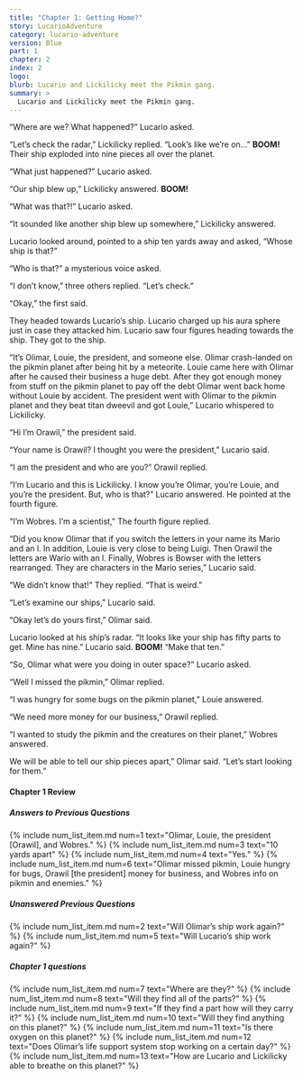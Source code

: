 ```yaml
---
title: "Chapter 1: Getting Home?"
story: LucarioAdventure
category: lucario-adventure
version: Blue
part: 1
chapter: 2
index: 2
logo: 
blurb: Lucario and Lickilicky meet the Pikmin gang.
summary: >
  Lucario and Lickilicky meet the Pikmin gang.
---
```

“Where are we? What happened?” Lucario asked.

“Let’s check the radar,” Lickilicky replied. “Look’s like we’re on…” **BOOM!** Their ship exploded into nine pieces all over the planet.

“What just happened?” Lucario asked.

“Our ship blew up,” Lickilicky answered. **BOOM!**

“What was that?!” Lucario asked.

“It sounded like another ship blew up somewhere,” Lickilicky answered.

Lucario looked around, pointed to a ship ten yards away and asked, “Whose ship is that?”

“Who is that?” a mysterious voice asked.

“I don’t know,” three others replied. “Let’s check.”

“Okay,” the first said.

They headed towards Lucario’s ship. Lucario charged up his aura sphere just in case they attacked him. Lucario saw four figures heading towards the ship. They got to the ship.

“It’s Olimar, Louie, the president, and someone else. Olimar crash-landed on the pikmin planet after being hit by a meteorite. Louie came here with Olimar after he caused their business a 
huge debt. After they got enough money from stuff on the pikmin planet to pay off the debt Olimar went back home without Louie by accident. The president went with Olimar to the pikmin 
planet and they beat titan dweevil and got Louie,” Lucario whispered to Lickilicky.

“Hi I’m Orawil,” the president said.

“Your name is Orawil? I thought you were the president,” Lucario said. 

“I am the president and who are you?” Orawil replied. 

“I’m Lucario and this is Lickilicky. I know you’re Olimar, you’re Louie, and you’re the president. But, who is that?” Lucario answered. He pointed at the fourth figure. 

“I’m Wobres. I’m a scientist,” The fourth figure replied. 

“Did you know Olimar that if you switch the letters in your name its Mario and an l. In addition, Louie is very close to being Luigi. Then Orawil the letters are Wario with an l. Finally, 
Wobres is Bowser with the letters rearranged. They are characters in the Mario series,” Lucario said. 

“We didn’t know that!” They replied. “That is weird.”

“Let’s examine our ships,” Lucario said. 

“Okay let’s do yours first,” Olimar said. 

Lucario looked at his ship’s radar. “It looks like your ship has fifty parts to get. Mine has nine.” Lucario said. **BOOM!** “Make that ten.”

“So, Olimar what were you doing in outer space?” Lucario asked. 

“Well I missed the pikmin,” Olimar replied. 

“I was hungry for some bugs on the pikmin planet,” Louie answered. 

“We need more money for our business,” Orawil replied. 

“I wanted to study the pikmin and the creatures on their planet,” Wobres answered.

We will be able to tell our ship pieces apart,” Olimar said. “Let’s start looking for them.”

#### Chapter 1 Review

##### Answers to Previous Questions
{% include num_list_item.md num=1 text="Olimar, Louie, the president [Orawil], and Wobres." %}
{% include num_list_item.md num=3 text="10 yards apart" %}
{% include num_list_item.md num=4 text="Yes." %}
{% include num_list_item.md num=6 text="Olimar missed pikmin, Louie hungry for bugs, Orawil [the president] money for business, and Wobres info on pikmin and enemies." %}

##### Unanswered Previous Questions
{% include num_list_item.md num=2 text="Will Olimar’s ship work again?" %}
{% include num_list_item.md num=5 text="Will Lucario’s ship work again?" %}

##### Chapter 1 questions
{% include num_list_item.md num=7 text="Where are they?" %}
{% include num_list_item.md num=8 text="Will they find all of the parts?" %}
{% include num_list_item.md num=9 text="If they find a part how will they carry it?" %}
{% include num_list_item.md num=10 text="Will they find anything on this planet?" %}
{% include num_list_item.md num=11 text="Is there oxygen on this planet?" %}
{% include num_list_item.md num=12 text="Does Olimar’s life support system stop working on a certain day?" %}
{% include num_list_item.md num=13 text="How are Lucario and Lickilicky able to breathe on this planet?" %}
